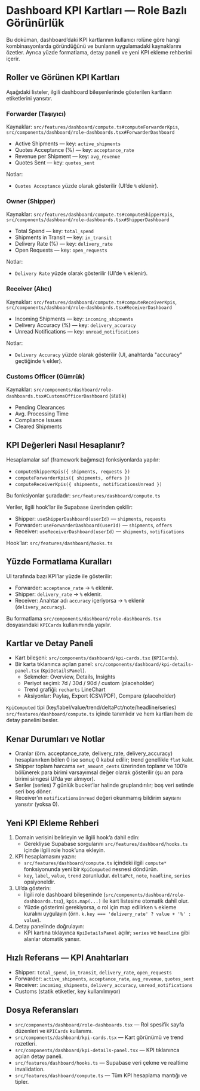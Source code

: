 # Dashboard KPI Kartları — Role Bazlı Görünürlük

Bu doküman, dashboard’daki KPI kartlarının kullanıcı rolüne göre hangi kombinasyonlarda göründüğünü ve bunların uygulamadaki kaynaklarını özetler. Ayrıca yüzde formatlama, detay paneli ve yeni KPI ekleme rehberini içerir.

## Roller ve Görünen KPI Kartları

Aşağıdaki listeler, ilgili dashboard bileşenlerinde gösterilen kartların etiketlerini yansıtır.

### Forwarder (Taşıyıcı)
Kaynaklar: `src/features/dashboard/compute.ts#computeForwarderKpis`, `src/components/dashboard/role-dashboards.tsx#ForwarderDashboard`
- Active Shipments — key: `active_shipments`
- Quotes Acceptance (%) — key: `acceptance_rate`
- Revenue per Shipment — key: `avg_revenue`
- Quotes Sent — key: `quotes_sent`

Notlar:
- `Quotes Acceptance` yüzde olarak gösterilir (UI’de `%` eklenir).

### Owner (Shipper)
Kaynaklar: `src/features/dashboard/compute.ts#computeShipperKpis`, `src/components/dashboard/role-dashboards.tsx#ShipperDashboard`
- Total Spend — key: `total_spend`
- Shipments in Transit — key: `in_transit`
- Delivery Rate (%) — key: `delivery_rate`
- Open Requests — key: `open_requests`

Notlar:
- `Delivery Rate` yüzde olarak gösterilir (UI’de `%` eklenir).

### Receiver (Alıcı)
Kaynaklar: `src/features/dashboard/compute.ts#computeReceiverKpis`, `src/components/dashboard/role-dashboards.tsx#ReceiverDashboard`
- Incoming Shipments — key: `incoming_shipments`
- Delivery Accuracy (%) — key: `delivery_accuracy`
- Unread Notifications — key: `unread_notifications`

Notlar:
- `Delivery Accuracy` yüzde olarak gösterilir (UI, anahtarda "accuracy" geçtiğinde `%` ekler).

### Customs Officer (Gümrük)
Kaynaklar: `src/components/dashboard/role-dashboards.tsx#CustomsOfficerDashboard` (statik)
- Pending Clearances
- Avg. Processing Time
- Compliance Issues
- Cleared Shipments

## KPI Değerleri Nasıl Hesaplanır?

Hesaplamalar saf (framework bağımsız) fonksiyonlarda yapılır:
- `computeShipperKpis({ shipments, requests })`
- `computeForwarderKpis({ shipments, offers })`
- `computeReceiverKpis({ shipments, notificationsUnread })`

Bu fonksiyonlar şuradadır: `src/features/dashboard/compute.ts`

Veriler, ilgili hook’lar ile Supabase üzerinden çekilir:
- Shipper: `useShipperDashboard(userId)` — `shipments`, `requests`
- Forwarder: `useForwarderDashboard(userId)` — `shipments`, `offers`
- Receiver: `useReceiverDashboard(userId)` — `shipments`, `notifications`

Hook’lar: `src/features/dashboard/hooks.ts`

## Yüzde Formatlama Kuralları

UI tarafında bazı KPI’lar yüzde ile gösterilir:
- Forwarder: `acceptance_rate` → `%` eklenir.
- Shipper: `delivery_rate` → `%` eklenir.
- Receiver: Anahtar adı `accuracy` içeriyorsa → `%` eklenir (`delivery_accuracy`).

Bu formatlama `src/components/dashboard/role-dashboards.tsx` dosyasındaki `KPICards` kullanımında yapılır.

## Kartlar ve Detay Paneli

- Kart bileşeni: `src/components/dashboard/kpi-cards.tsx` (`KPICards`).
- Bir karta tıklanınca açılan panel: `src/components/dashboard/kpi-details-panel.tsx` (`KpiDetailsPanel`).
  - Sekmeler: Overview, Details, Insights
  - Periyot seçimi: 7d / 30d / 90d / custom (placeholder)
  - Trend grafiği: `recharts` LineChart
  - Aksiyonlar: Paylaş, Export (CSV/PDF), Compare (placeholder)

`KpiComputed` tipi (key/label/value/trend/deltaPct/note/headline/series) `src/features/dashboard/compute.ts` içinde tanımlıdır ve hem kartları hem de detay panelini besler.

## Kenar Durumları ve Notlar

- Oranlar (örn. acceptance_rate, delivery_rate, delivery_accuracy) hesaplanırken bölen 0 ise sonuç 0 kabul edilir; trend genellikle `flat` kalır.
- Shipper toplam harcama `net_amount_cents` üzerinden toplanır ve 100’e bölünerek para birimi varsayımsal değer olarak gösterilir (şu an para birimi simgesi UI’da yer almıyor).
- Seriler (series) 7 günlük bucket’lar halinde gruplandırılır; boş veri setinde seri boş döner.
- Receiver’ın `notificationsUnread` değeri okunmamış bildirim sayısını yansıtır (yoksa 0).

## Yeni KPI Ekleme Rehberi

1) Domain verisini belirleyin ve ilgili hook’a dahil edin:
   - Gerekliyse Supabase sorgularını `src/features/dashboard/hooks.ts` içinde ilgili role hook’una ekleyin.
2) KPI hesaplamasını yazın:
   - `src/features/dashboard/compute.ts` içindeki ilgili `compute*` fonksiyonunda yeni bir `KpiComputed` nesnesi döndürün.
   - `key`, `label`, `value`, `trend` zorunludur. `deltaPct`, `note`, `headline`, `series` opsiyoneldir.
3) UI’da gösterin:
   - İlgili role dashboard bileşeninde (`src/components/dashboard/role-dashboards.tsx`), `kpis.map(...)` ile kart listesine otomatik dahil olur.
   - Yüzde gösterimi gerekiyorsa, o rol için map edilirken `%` ekleme kuralını uygulayın (örn. `k.key === 'delivery_rate' ? value + '%' : value`).
4) Detay panelinde doğrulayın:
   - KPI kartına tıklayınca `KpiDetailsPanel` açılır; `series` ve `headline` gibi alanlar otomatik yansır.

## Hızlı Referans — KPI Anahtarları

- Shipper: `total_spend`, `in_transit`, `delivery_rate`, `open_requests`
- Forwarder: `active_shipments`, `acceptance_rate`, `avg_revenue`, `quotes_sent`
- Receiver: `incoming_shipments`, `delivery_accuracy`, `unread_notifications`
- Customs (statik etiketler, key kullanılmıyor)

## Dosya Referansları

- `src/components/dashboard/role-dashboards.tsx` — Rol spesifik sayfa düzenleri ve `KPICards` kullanımı.
- `src/components/dashboard/kpi-cards.tsx` — Kart görünümü ve trend rozetleri.
- `src/components/dashboard/kpi-details-panel.tsx` — KPI tıklanınca açılan detay paneli.
- `src/features/dashboard/hooks.ts` — Supabase veri çekme ve realtime invalidation.
- `src/features/dashboard/compute.ts` — Tüm KPI hesaplama mantığı ve tipler.

